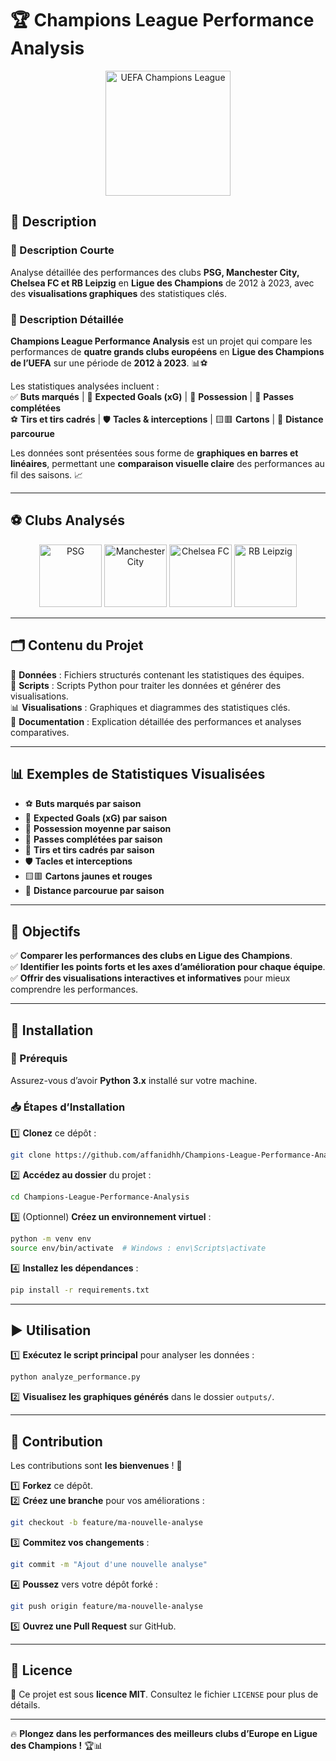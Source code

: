 # 🏆 Champions League Performance Analysis

<p align="center">
  <img src="https://upload.wikimedia.org/wikipedia/commons/8/83/UEFA_Champions_League_logo.svg" alt="UEFA Champions League" width="200"/>
</p>

## 📄 Description

### 🔹 Description Courte  
Analyse détaillée des performances des clubs **PSG, Manchester City, Chelsea FC et RB Leipzig** en **Ligue des Champions** de 2012 à 2023, avec des **visualisations graphiques** des statistiques clés.  

### 🔹 Description Détaillée  
**Champions League Performance Analysis** est un projet qui compare les performances de **quatre grands clubs européens** en **Ligue des Champions de l’UEFA** sur une période de **2012 à 2023**. 📊⚽  

Les statistiques analysées incluent :  
✅ **Buts marqués** | 🎯 **Expected Goals (xG)** | 🔄 **Possession** | 🎯 **Passes complétées**  
⚽ **Tirs et tirs cadrés** | 🛡️ **Tacles & interceptions** | 🟨🟥 **Cartons** | 🏃 **Distance parcourue**  

Les données sont présentées sous forme de **graphiques en barres et linéaires**, permettant une **comparaison visuelle claire** des performances au fil des saisons. 📈  

---

## ⚽ Clubs Analysés

<p align="center">
  <img src="https://upload.wikimedia.org/wikipedia/en/a/a7/Paris_Saint-Germain_F.C..svg" alt="PSG" width="100"/>
  <img src="https://upload.wikimedia.org/wikipedia/en/e/eb/Manchester_City_FC_badge.svg" alt="Manchester City" width="100"/>
  <img src="https://upload.wikimedia.org/wikipedia/en/c/cc/Chelsea_FC.svg" alt="Chelsea FC" width="100"/>
  <img src="https://upload.wikimedia.org/wikipedia/en/0/04/RB_Leipzig_2014_logo.svg" alt="RB Leipzig" width="100"/>
</p>

---

## 🗂️ Contenu du Projet

📂 **Données** : Fichiers structurés contenant les statistiques des équipes.  
📜 **Scripts** : Scripts Python pour traiter les données et générer des visualisations.  
📊 **Visualisations** : Graphiques et diagrammes des statistiques clés.  
📝 **Documentation** : Explication détaillée des performances et analyses comparatives.  

---

## 📊 Exemples de Statistiques Visualisées

- ⚽ **Buts marqués par saison**  
- 🎯 **Expected Goals (xG) par saison**  
- 🔄 **Possession moyenne par saison**  
- 🎯 **Passes complétées par saison**  
- 🥅 **Tirs et tirs cadrés par saison**  
- 🛡️ **Tacles et interceptions**  
- 🟨🟥 **Cartons jaunes et rouges**  
- 🏃 **Distance parcourue par saison**  

---

## 🎯 Objectifs

✅ **Comparer les performances des clubs en Ligue des Champions**.  
✅ **Identifier les points forts et les axes d’amélioration pour chaque équipe**.  
✅ **Offrir des visualisations interactives et informatives** pour mieux comprendre les performances.  

---

## 🚀 Installation

### 📌 Prérequis  
Assurez-vous d’avoir **Python 3.x** installé sur votre machine.

### 📥 Étapes d’Installation

1️⃣ **Clonez** ce dépôt :  
   ```sh
   git clone https://github.com/affanidhh/Champions-League-Performance-Analysis.git
   ```  
2️⃣ **Accédez au dossier** du projet :  
   ```sh
   cd Champions-League-Performance-Analysis
   ```  
3️⃣ (Optionnel) **Créez un environnement virtuel** :  
   ```sh
   python -m venv env
   source env/bin/activate  # Windows : env\Scripts\activate
   ```  
4️⃣ **Installez les dépendances** :  
   ```sh
   pip install -r requirements.txt
   ```  

---

## ▶️ Utilisation

1️⃣ **Exécutez le script principal** pour analyser les données :  
   ```sh
   python analyze_performance.py
   ```  
2️⃣ **Visualisez les graphiques générés** dans le dossier `outputs/`.  

---

## 🤝 Contribution

Les contributions sont **les bienvenues** ! 🚀  

1️⃣ **Forkez** ce dépôt.  
2️⃣ **Créez une branche** pour vos améliorations :  
   ```sh
   git checkout -b feature/ma-nouvelle-analyse
   ```  
3️⃣ **Commitez vos changements** :  
   ```sh
   git commit -m "Ajout d'une nouvelle analyse"
   ```  
4️⃣ **Poussez** vers votre dépôt forké :  
   ```sh
   git push origin feature/ma-nouvelle-analyse
   ```  
5️⃣ **Ouvrez une Pull Request** sur GitHub.  

---

## 📜 Licence

📄 Ce projet est sous **licence MIT**. Consultez le fichier `LICENSE` pour plus de détails.  

---

🔥 **Plongez dans les performances des meilleurs clubs d’Europe en Ligue des Champions !** 🏆📊  
